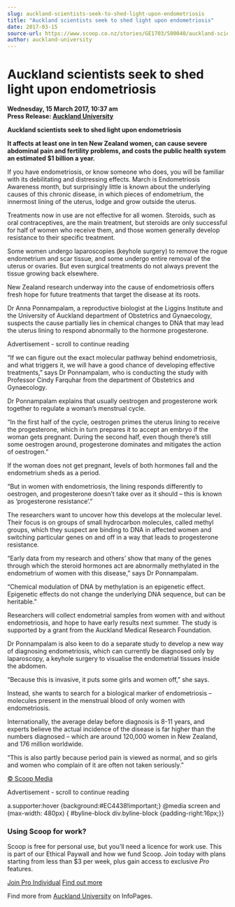 ```yaml
---
slug: auckland-scientists-seek-to-shed-light-upon-endometriosis
title: "Auckland scientists seek to shed light upon endometriosis"
date: 2017-03-15
source-url: https://www.scoop.co.nz/stories/GE1703/S00040/auckland-scientists-seek-to-shed-light-upon-endometriosis.htm
author: auckland-university
---
```

Auckland scientists seek to shed light upon endometriosis
=========================================================

**Wednesday, 15 March 2017, 10:37 am**  
**Press Release: [Auckland University](https://info.scoop.co.nz/Auckland_University)**

**Auckland scientists seek to shed light upon endometriosis**

**It affects at least one in ten New Zealand women, can cause severe abdominal pain and fertility problems, and costs the public health system an estimated $1 billion a year.**

If you have endometriosis, or know someone who does, you will be familiar with its debilitating and distressing effects. March is Endometriosis Awareness month, but surprisingly little is known about the underlying causes of this chronic disease, in which pieces of endometrium, the innermost lining of the uterus, lodge and grow outside the uterus.

Treatments now in use are not effective for all women. Steroids, such as oral contraceptives, are the main treatment, but steroids are only successful for half of women who receive them, and those women generally develop resistance to their specific treatment.

Some women undergo laparoscopies (keyhole surgery) to remove the rogue endometrium and scar tissue, and some undergo entire removal of the uterus or ovaries. But even surgical treatments do not always prevent the tissue growing back elsewhere.

New Zealand research underway into the cause of endometriosis offers fresh hope for future treatments that target the disease at its roots.

Dr Anna Ponnampalam, a reproductive biologist at the Liggins Institute and the University of Auckland department of Obstetrics and Gynaecology, suspects the cause partially lies in chemical changes to DNA that may lead the uterus lining to respond abnormally to the hormone progesterone.

Advertisement - scroll to continue reading





“If we can figure out the exact molecular pathway behind endometriosis, and what triggers it, we will have a good chance of developing effective treatments,” says Dr Ponnampalam, who is conducting the study with Professor Cindy Farquhar from the department of Obstetrics and Gynaecology.

Dr Ponnampalam explains that usually oestrogen and progesterone work together to regulate a woman’s menstrual cycle.

“In the first half of the cycle, oestrogen primes the uterus lining to receive the progesterone, which in turn prepares it to accept an embryo if the woman gets pregnant. During the second half, even though there’s still some oestrogen around, progesterone dominates and mitigates the action of oestrogen.”

If the woman does not get pregnant, levels of both hormones fall and the endometrium sheds as a period.

“But in women with endometriosis, the lining responds differently to oestrogen, and progesterone doesn’t take over as it should – this is known as ‘progesterone resistance’.”

The researchers want to uncover how this develops at the molecular level. Their focus is on groups of small hydrocarbon molecules, called methyl groups, which they suspect are binding to DNA in affected women and switching particular genes on and off in a way that leads to progesterone resistance.

“Early data from my research and others’ show that many of the genes through which the steroid hormones act are abnormally methylated in the endometrium of women with this disease,” says Dr Ponnampalam.

“Chemical modulation of DNA by methylation is an epigenetic effect. Epigenetic effects do not change the underlying DNA sequence, but can be heritable.”

Researchers will collect endometrial samples from women with and without endometriosis, and hope to have early results next summer. The study is supported by a grant from the Auckland Medical Research Foundation.

Dr Ponnampalam is also keen to do a separate study to develop a new way of diagnosing endometriosis, which can currently be diagnosed only by laparoscopy, a keyhole surgery to visualise the endometrial tissues inside the abdomen.

“Because this is invasive, it puts some girls and women off,” she says.

Instead, she wants to search for a biological marker of endometriosis – molecules present in the menstrual blood of only women with endometriosis.

Internationally, the average delay before diagnosis is 8-11 years, and experts believe the actual incidence of the disease is far higher than the numbers diagnosed – which are around 120,000 women in New Zealand, and 176 million worldwide.

“This is also partly because period pain is viewed as normal, and so girls and women who complain of it are often not taken seriously.”

[© Scoop Media](http://www.scoop.co.nz/about/terms.html)  

Advertisement - scroll to continue reading



a.supporter:hover {background:#EC4438!important;} @media screen and (max-width: 480px) { #byline-block div.byline-block {padding-right:16px;}}

### Using Scoop for work?

Scoop is free for personal use, but you’ll need a licence for work use. This is part of our Ethical Paywall and how we fund Scoop. Join today with plans starting from less than $3 per week, plus gain access to exclusive _Pro_ features.  
  
[Join Pro Individual](https://pro.scoop.co.nz/Individual/?from=ProIn24) [Find out more](https://pro.scoop.co.nz/using-scoop-for-work/?from=ProIn24)

Find more from [Auckland University](https://info.scoop.co.nz/Auckland_University) on InfoPages.